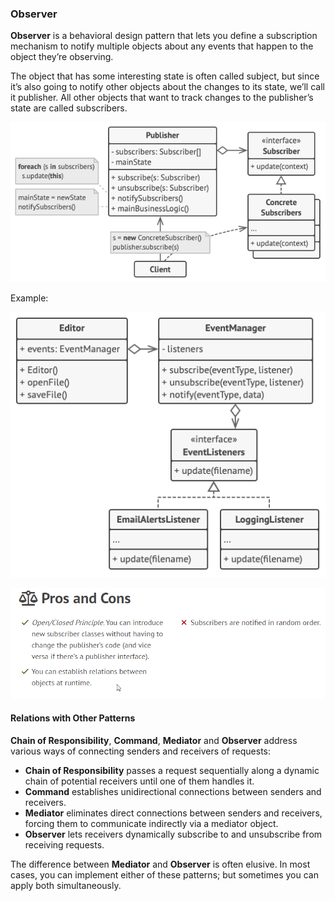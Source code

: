 ### Observer
**Observer** is a behavioral design pattern that lets you define a subscription mechanism to notify multiple objects about any events that happen to the object they’re observing.

The object that has some interesting state is often called subject, but since it’s also going to notify other objects about the changes to its state, we’ll call it publisher. All other objects that want to track changes to the publisher’s state are called subscribers.

![observer-structure](../assets/behavioral/observer-structure.png)

Example:

![observer-example](../assets/behavioral/observer-example.png)

![observer-pros-cons](../assets/behavioral/observer-pros-cons.png)

#### Relations with Other Patterns
**Chain of Responsibility**, **Command**, **Mediator** and **Observer** address various ways of connecting senders and receivers of requests:

- **Chain of Responsibility** passes a request sequentially along a dynamic chain of potential receivers until one of them handles it.
- **Command** establishes unidirectional connections between senders and receivers.
- **Mediator** eliminates direct connections between senders and receivers, forcing them to communicate indirectly via a mediator object.
- **Observer** lets receivers dynamically subscribe to and unsubscribe from receiving requests.

The difference between **Mediator** and **Observer** is often elusive. In most cases, you can implement either of these patterns; but sometimes you can apply both simultaneously. 